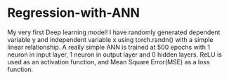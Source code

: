 # Regression-with-ANN
My very first Deep learning model!
 I have randomly generated dependent variable y and independent variable x using torch.randn() with a simple linear relationship.
 A really simple ANN is trained at 500 epochs with 1 neuron in input layer, 1 neuron in output layer and 0 hidden layers.
 ReLU is used as an activation function, and Mean Square Error(MSE) as a loss function.
